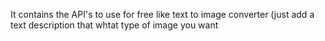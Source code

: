 It contains the API's to use for free like text to image converter (just add a text description that whtat type of image you want
